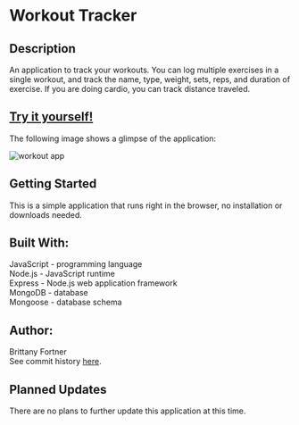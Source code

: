 # Workout Tracker

## Description

An application to track your workouts. You can log multiple exercises in a single workout, and track the name, type, weight, sets, reps, and duration of exercise. If you are doing cardio, you can track distance traveled.

## [Try it yourself!]()

The following image shows a glimpse of the application:

![workout app]()

## Getting Started

This is a simple application that runs right in the browser, no installation or downloads needed.

## Built With:

JavaScript - programming language <br>
Node.js - JavaScript runtime <br>
Express - Node.js web application framework <br>
MongoDB - database<br>
Mongoose - database schema

## Author:

Brittany Fortner <br>
See commit history [here](https://github.com/bfeliz/workout-tracker/graphs/contributors).

## Planned Updates

There are no plans to further update this application at this time.
